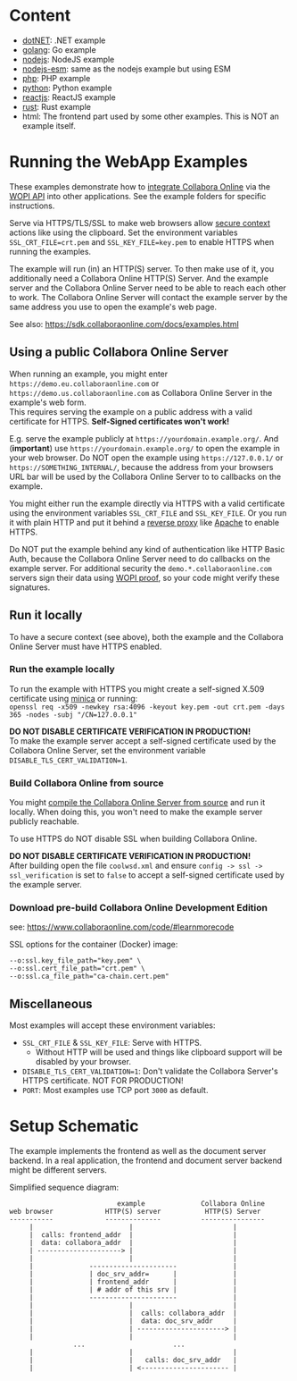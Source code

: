 # Content

- [dotNET](dotNET): .NET example
- [golang](golang): Go example
- [nodejs](nodejs): NodeJS example
- [nodejs-esm](nodejs-esm): same as the nodejs example but using ESM
- [php](php): PHP example
- [python](python): Python example
- [reactjs](reactjs): ReactJS example
- [rust](rust): Rust example
- html: The frontend part used by some other examples. This is NOT an example itself.

# Running the WebApp Examples

These examples demonstrate how to [integrate Collabora Online](https://sdk.collaboraonline.com/docs/How_to_integrate.html) via the [WOPI API](https://en.wikipedia.org/wiki/Web_Application_Open_Platform_Interface) into other applications. See the example folders for specific instructions.

Serve via HTTPS/TLS/SSL to make web browsers allow [secure context](https://developer.mozilla.org/docs/Web/Security/Secure_Contexts) actions like using the clipboard. Set the environment variables `SSL_CRT_FILE=crt.pem` and `SSL_KEY_FILE=key.pem` to enable HTTPS when running the examples.

The example will run (in) an HTTP(S) server. To then make use of it, you additionally need a Collabora Online HTTP(S) Server. And the example server and the Collabora Online Server need to be able to reach each other to work. The Collabora Online Server will contact the example server by the same address you use to open the example's web page.

See also: https://sdk.collaboraonline.com/docs/examples.html

## Using a public Collabora Online Server

When running an example, you might enter `https://demo.eu.collaboraonline.com` or `https://demo.us.collaboraonline.com` as Collabora Online Server in the example's web form.  
This requires serving the example on a public address with a valid certificate for HTTPS. **Self-Signed certificates won't work!**

E.g. serve the example publicly at `https://yourdomain.example.org/`. And (**important**) use `https://yourdomain.example.org/` to open the example in your web browser. Do NOT open the example using `https://127.0.0.1/` or `https://SOMETHING_INTERNAL/`, because the address from your browsers URL bar will be used by the Collabora Online Server to to callbacks on the example.

You might either run the example directly via HTTPS with a valid certificate using the environment variables `SSL_CRT_FILE` and `SSL_KEY_FILE`. Or you run it with plain HTTP and put it behind a [reverse proxy](https://en.wikipedia.org/wiki/Reverse_proxy) like [Apache](https://httpd.apache.org/docs/current/howto/reverse_proxy.html) to enable HTTPS.

Do NOT put the example behind any kind of authentication like HTTP Basic Auth, because the Collabora Online Server need to do callbacks on the example server. For additional security the `demo.*.collaboraonline.com` servers sign their data using [WOPI proof](https://sdk.collaboraonline.com/docs/advanced_integration.html#wopi-proof), so your code might verify these signatures.

## Run it locally

To have a secure context (see above), both the example and the Collabora Online Server must have HTTPS enabled.

### Run the example locally

To run the example with HTTPS you might create a self-signed X.509 certificate using [minica](https://github.com/jsha/minica) or running:  
`openssl req -x509 -newkey rsa:4096 -keyout key.pem -out crt.pem -days 365 -nodes -subj "/CN=127.0.0.1"`  

**DO NOT DISABLE CERTIFICATE VERIFICATION IN PRODUCTION!**  
To make the example server accept a self-signed certificate used by the Collabora Online Server, set the environment variable `DISABLE_TLS_CERT_VALIDATION=1`.

### Build Collabora Online from source

You might [compile the Collabora Online Server from source](https://collaboraonline.github.io/post/build-code/) and run it locally. When doing this, you won't need to make the example server publicly reachable.

To use HTTPS do NOT disable SSL when building Collabora Online.

**DO NOT DISABLE CERTIFICATE VERIFICATION IN PRODUCTION!**  
After building open the file `coolwsd.xml` and ensure `config -> ssl -> ssl_verification` is set to `false` to accept a self-signed certificate used by the example server.

### Download pre-build Collabora Online Development Edition

see: https://www.collaboraonline.com/code/#learnmorecode

SSL options for the container (Docker) image:
```
--o:ssl.key_file_path="key.pem" \
--o:ssl.cert_file_path="crt.pem" \
--o:ssl.ca_file_path="ca-chain.cert.pem" 
```

## Miscellaneous

Most examples will accept these environment variables:
- `SSL_CRT_FILE` & `SSL_KEY_FILE`: Serve with HTTPS.
  - Without HTTP will be used and things like clipboard support will be disabled by your browser.
- `DISABLE_TLS_CERT_VALIDATION=1`: Don't validate the Collabora Server's HTTPS certificate. NOT FOR PRODUCTION!
- `PORT`: Most examples use TCP port `3000` as default.

# Setup Schematic

The example implements the frontend as well as the document server backend. In a real application, the frontend and document server backend might be different servers.

Simplified sequence diagram:

```
                           example              Collabora Online
web browser             HTTP(S) server           HTTP(S) Server
-----------             --------------          ----------------
     |                        |                         |
     |  calls: frontend_addr  |                         |
     |  data: collabora_addr  |                         |
     | ---------------------> |                         |
     |                        |                         |
     |              ----------------------              |
     |              | doc_srv_addr=      |              |
     |              | frontend_addr      |              |
     |              | # addr of this srv |              |
     |              ----------------------              |
     |                        |                         |
     |                        |  calls: collabora_addr  |
     |                        |  data: doc_srv_addr     |
     |                        | ----------------------> |
     |                        |                         |
                ...                      ...
     |                        |                         |
     |                        |   calls: doc_srv_addr   |
     |                        | <---------------------- |
```

